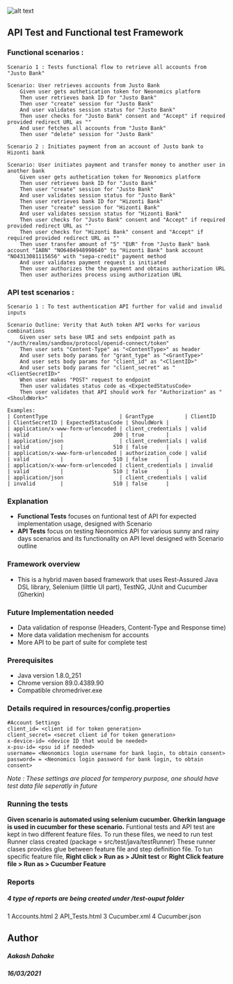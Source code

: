 ![alt text](https://www.neonomics.io/img/logo.svg)

## API Test and Functional test Framework
### Functional scenarios : 
```
Scenario 1 : Tests functional flow to retrieve all accounts from "Justo Bank"

Scenario: User retrieves accounts from Justo Bank
    Given user gets authetication token for Neonomics platform
    Then user retrieves bank ID for "Justo Bank"
    Then user "create" session for "Justo Bank"
    And user validates session status for "Justo Bank"
    Then user checks for "Justo Bank" consent and "Accept" if required provided redirect URL as ""
    And user fetches all accounts from "Justo Bank"
    Then user "delete" session for "Justo Bank"
```



```
Scenario 2 : Initiates payment from an account of Justo bank to Hizonti bank 

Scenario: User initiates payment and transfer money to another user in another bank
    Given user gets authetication token for Neonomics platform
    Then user retrieves bank ID for "Justo Bank"
    Then user "create" session for "Justo Bank"
    And user validates session status for "Justo Bank"
    Then user retrieves bank ID for "Hizonti Bank"
    Then user "create" session for "Hizonti Bank"
    And user validates session status for "Hizonti Bank"
    Then user checks for "Justo Bank" consent and "Accept" if required provided redirect URL as ""
    Then user checks for "Hizonti Bank" consent and "Accept" if required provided redirect URL as ""
    Then user transfer amount of "5" "EUR" from "Justo Bank" bank account "IABN" "NO6404948998640" to "Hizonti Bank" bank account "NO4313081115656" with "sepa-credit" payment method
    And user validates payment request is initiated
    Then user authorizes the the payment and obtains authorization URL
    Then user authorizes process using authorization URL
```  
    
### API test scenarios : 
```
Scenario 1 : To test authentication API further for valid and invalid inputs

Scenario Outline: Verity that Auth token API works for various combinations
    Given user sets base URI and sets endpoint path as "/auth/realms/sandbox/protocol/openid-connect/token"
    Then user sets "Content-Type" as "<ContentType>" as header
    And user sets body params for "grant_type" as "<GrantType>"
    And user sets body params for "client_id" as "<ClientID>"
    And user sets body params for "client_secret" as "<ClientSecretID>"
    When user makes "POST" request to endpoint
    Then user validates status code as <ExpectedStatusCode>
    Then user validates that API should work for "Authorization" as "<ShouldWork>"

Examples: 
| ContentType                       | GrantType          | ClientID    | ClientSecretID | ExpectedStatusCode | ShouldWork |
| application/x-www-form-urlencoded | client_credentials | valid       | valid          |                200 | true       |
| application/json                  | client_credentials | valid       | valid          |                510 | false      |
| application/x-www-form-urlencoded | authorization_code | valid       | valid          |                510 | false      |
| application/x-www-form-urlencoded | client_credentials | invalid     | valid          |                510 | false      |
| application/json                  | client_credentials | valid       | invalid        |                510 | false      |
```
### Explanation
- **Functional Tests** focuses on funtional test of API for expected implementation usage, designed with Scenario
- **API Tests** focus on testing Neonomics API for various sunny and rainy days scenarios and its functionality on API level designed with Scenario outline

### Framework overview
- This is a hybrid maven based framework that uses Rest-Assured Java DSL library, Selenium (lilttle UI part), TestNG, JUnit and Cucumber (Gherkin)

### Future Implementation needed
- Data validation of response (Headers, Content-Type and Response time)
- More data validation mechenism for accounts
- More API to be part of suite for complete test

### Prerequisites
- Java version 1.8.0_251
- Chrome version 89.0.4389.90
- Compatible chromedriver.exe

### Details required in **resources/config.properties**
```
#Account Settings
client_id= <client id for token generation>
client_secret= <secret client id for token generation>
x-device-id= <device ID that would be needed>
x-psu-id= <psu id if needed>
username= <Neonomics login username for bank login, to obtain consent>
password= = <Neonomics login password for bank login, to obtain consent>
```
_Note : These settings are placed for temperory purpose, one should have test data file seperatly in future_

### Running the tests
**Given scenario is automated using selenium cucumber. Gherkin language is used in cucumber for these scenario.**
Funtional tests and API test are kept in two different feature files.
To run these files, we need to run test Runner class created (package = src/test/java/testRunner)
These runner clases provides glue between feature file and step definition file.
To tun specific feature file, **Right click > Run as > JUnit test** or **Right Click feature file > Run as > Cucumber Feature**

### Reports
##### 4 type of reports are being created under **/test-ouput** folder
  1 Accounts.html
  2 API_Tests.html
  3 Cucumber.xml
  4 Cucumber.json





## Author
##### Aakash Dahake
##### 16/03/2021






